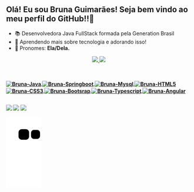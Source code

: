 ## Olá! Eu sou Bruna Guimarães! Seja bem vindo ao meu perfil do GitHub!!👋

- 📚 Desenvolvedora Java FullStack formada pela Generation Brasil
- 👀 Aprendendo mais sobre tecnologia e adorando isso!
- 🦄 Pronomes: <strong>Ela/Dela.

<div align="center">
  <a href="https://github.com/Brunaguimaraesb">
  <img height="180em" src="https://github-readme-stats.vercel.app/api?username=Brunaguimaraesb&show_icons=true&theme=dracula&include_all_commits=true&count_private=true"/>
  <img height="180em" src="https://github-readme-stats.vercel.app/api/top-langs/?username=Brunaguimaraesb&layout=compact&langs_count=7&theme=dracula"/>
</div>
  
  ##
  
  <div style="display: inline_block"><br>
  <img align="center" alt="Bruna-Java" height="30" width="40" src="https://cdn.jsdelivr.net/gh/devicons/devicon/icons/java/java-original-wordmark.svg">
  <img align="center" alt="Bruna-Springboot" height="30" width="40" src="https://cdn.jsdelivr.net/gh/devicons/devicon/icons/spring/spring-original.svg">
  <img align="center" alt="Bruna-Mysql" height="30" width="40" src="https://cdn.jsdelivr.net/gh/devicons/devicon/icons/mysql/mysql-original-wordmark.svg">  
  <img align="center" alt="Bruna-HTML5" height="30" width="40" src="https://cdn.jsdelivr.net/gh/devicons/devicon/icons/html5/html5-original-wordmark.svg">
  <img align="center" alt="Bruna-CSS3" height="30" width="40" src="https://cdn.jsdelivr.net/gh/devicons/devicon/icons/css3/css3-original-wordmark.svg">
  <img align="center" alt="Bruna-Bootsrap" height="30" width="40" src="https://cdn.jsdelivr.net/gh/devicons/devicon/icons/bootstrap/bootstrap-original.svg">
  <img align="center" alt="Bruna-Typescript" height="30" width="40" src="https://cdn.jsdelivr.net/gh/devicons/devicon/icons/typescript/typescript-original.svg">
  <img align="center" alt="Bruna-Angular" height="30" width="40" src="https://cdn.jsdelivr.net/gh/devicons/devicon/icons/angularjs/angularjs-original.svg">
</div>
  
 ##
  
 <div>
 <a href="https://instagram.com/brunaguimaraesb" target="_blank"><img src="https://img.shields.io/badge/-Instagram-%23E4405F?style=for-the-badge&logo=instagram&logoColor=white" target="_blank"></a>
 <a href = "mailto:brunaguimaraes.santos@hotmail.com"><img src="https://img.shields.io/badge/Microsoft_Outlook-0078D4?style=for-the-badge&logo=microsoft-outlook&logoColor=white" target="_blank"></a>
 <a href="https://www.linkedin.com/in/rafaella-ballerini-45875016a" target="_blank"><img src="https://img.shields.io/badge/-LinkedIn-%230077B5?style=for-the-badge&logo=linkedin&logoColor=white" target="_blank"></a> 
</div>
  
 ![Snake animation](https://github.com/Brunaguimaraesb/Brunaguimaraesb/blob/output/github-contribution-grid-snake.svg)
   
